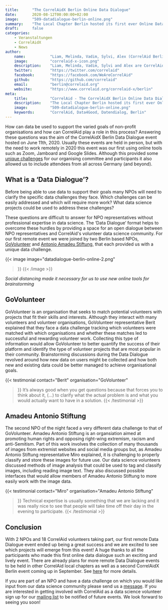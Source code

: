 ```yaml
---
title:      "The CorrelAidX Berlin Online Data Dialogue"
date:       2020-08-12T00:00:00+02:00
image:      "509-datadialogue-berlin-online.png"
summary:    "The Local Chapter Berlin hosted its first ever Online Data Dialogue event on June 11th, 2020, connecting two amazing NPOs - GoVolunteer and Amadeu Antonio Stiftung - with data scientist volunteers. In this post, we delve into what the teams discussed and what ideas they came up with to solve the challenges of the NPOs."
draft:      false
categories:       
    - Veranstaltungen
    - CorrelAidX
    - News
author: 
    name:           "Liam, Melinda, Vadim, Sylvi, Alex (CorrelAid Berlin)"
    image:          "correlaid-x-icon.png"
    description:    "Liam, Melinda, Vadim, Sylvi and Alex are CorrelAid volunteers and active members of the Local Chapter Berlin. They organized the Online Data Dialogue together."
    twitter:        "https://twitter.com/correlaid"
    facebook:       "https://facebook.com/WeAreCorrelAid"
    github:         "https://github.com/correlaid"
    email:          "berlin@correlaid.org"
    website:        "https://www.correlaid.org/correlaid-x/berlin"
meta:
    title:          "CorrelAid - The CorrelAidX Berlin Online Data Dialogue"
    description:    "The Local Chapter Berlin hosted its first ever Online Data Dialogue event on June 11th, 2020, connecting two amazing NPOs - GoVolunteer and Amadeu Antonio Stiftung - with data scientist volunteers. In this post, we delve into what the teams discussed and what ideas they came up with to solve the challenges of the NPOs."
    image:          "509-datadialogue-berlin-online.png"
    keywords:       "CorrelAid, Data4Good, Datendialog, Berlin"
---
```



How can data be used to support the varied goals of non-profit organisations and how can CorrelAid play a role in this process? 
Answering these questions was the aim of the CorrelAidX Berlin Data Dialogue event hosted on June 11th, 2020. 
Usually these events are held in person, but with the need to work remotely in 2020 this event was our first using online tools such as Zoom, Jamboard and Google Slides. 
Although this provided some [unique challenges](/blog/datadialogue-berlin-online-recap) for our organising committee and participants 
it also allowed us to include attendees from all across Germany (and beyond).

## What is a ‘Data Dialogue’?

Before being able to use data to support their goals many NPOs will need to clarify 
the specific data challenges they face. Which challenges can be easily addressed and which will require more work? 
What data science projects could be used to address these challenges?

These questions are difficult to answer for NPO representatives without professional expertise in data science. 
The ‘Data Dialogue’ format helps to overcome these hurdles by providing a space for an open dialogue between NPO 
representatives and CorrelAid's volunteer data science community. For our first remote event we were joined by two Berlin based NPOs, 
[GoVolunteer](https://govolunteer.com) and [Antonio Amadeu Stiftung](https://www.amadeu-antonio-stiftung.de/), that each provided us with a unique data challenge.

{{< image 
    image="datadialogue-berlin-online-2.png"
>}}
{{< /image >}}

*Social distancing made it necessary for us to use new online tools for brainstorming*


## GoVolunteer

GoVolunteer is an organisation that seeks to match potential volunteers with projects that fit their skills and interests. Although they interact with many volunteers and volunteer organisations, GoVolunteer representative Berit explained that they face a data challenge tracking which volunteers were matched with which organisations and whether these matches led to successful and rewarding volunteer work. Collecting this type of information would allow GoVolunteer to better quantify the success of their platform and identify the type of volunteer projects that are most popular in their community. Brainstorming discussions during the Data Dialogue revolved around how new data on users might be collected and how both new and existing data could be better managed to achieve organisational goals.

{{< testimonial 
    contact="Berit"
    organisation="GoVolunteer"
>}}
    It’s always good when you get questions because that forces you to think about it, (...) to clarify what the actual problem is and what you would actually want to have in a solution.
{{< /testimonial >}}

## Amadeu Antonio Stiftung

The second NPO of the night faced a very different data challenge to that of GoVolunteer. Amadeu Antonio Stiftung is an organsiation aimed at promoting human rights and opposing right-wing extremism, racism and anti-Semitism. Part of this work involves the collection of many thousands of images from extremist websites and social media groups but, as Amadeu Antonio Stiftung representative Miro explained, it is challenging to properly classify and store these images for future use. Our data science volunteers discussed methods of image analysis that could be used to tag and classify images, including reading image text. They also discussed possible interfaces that would allow members of Amadeu Antonio Stiftung to more easily work with the image data.

{{< testimonial 
    contact="Miro"
    organisation="Amadeu Antonio Stiftung"
>}}
    Technical expertise is usually something that we are lacking and it was really nice to see that people will take time off their day in the evening to participate.
{{< /testimonial >}}


## Conclusion

With 2 NPOs and 18 CorrelAid volunteers taking part, our first remote Data Dialogue event ended up being a great success and we are excited to see which projects will emerge from this event! A huge thanks to all the participants who made this first online data dialogue such an exciting and lively event. There are already plans for more remote Data Dialogue events to be held in other CorrelAid local chapters as well as a second CorrelAidX Berlin event coming up in September. See [here](https://drive.google.com/file/d/1wIM5_PD4miO2M3Im6er0ylH-kCcY2fbr/view) for more details.

If you are part of an NPO and have a data challenge on which you would like input from our data science community please send us a [message](mailto:events@correlaid.org). If you are interested in getting involved with CorrelAid as a data science volunteer sign up for our [mailing list](https://correlaid.us12.list-manage.com/subscribe?u=b294bf2834adf5d89bdd2dd5a&id=915f3f3eff) to be notified of future events. We look forward to seeing you soon! 

